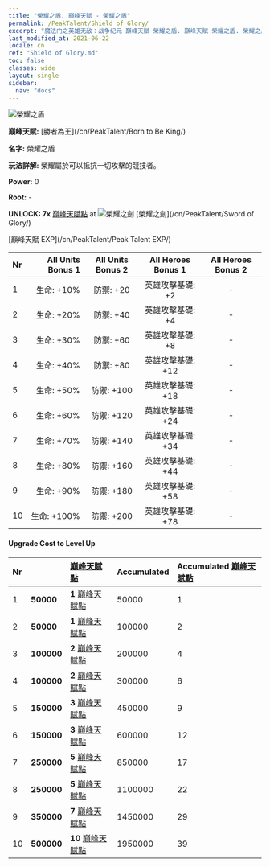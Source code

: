 ```yaml
---
title: "榮耀之盾. 巔峰天賦 - 榮耀之盾"
permalink: /PeakTalent/Shield of Glory/
excerpt: "魔法门之英雄无敌：战争纪元 巔峰天賦 榮耀之盾. 巔峰天賦 榮耀之盾. 榮耀之盾"
last_modified_at: 2021-06-22
locale: cn
ref: "Shield of Glory.md"
toc: false
classes: wide
layout: single
sidebar:
  nav: "docs"
---
```


  ![榮耀之盾](/images/pt/talent_4202.png)

  **巔峰天賦:** [勝者為王](/cn/PeakTalent/Born to Be King/)

  **名字:** 榮耀之盾

  **玩法詳解:** 榮耀屬於可以抵抗一切攻擊的競技者。

  **Power:** 0

  **Root:** -

  **UNLOCK: 7x** [巔峰天賦點](/cn/Items/con_934/) at ![榮耀之劍](/images/pt/talent_4201.png) [榮耀之劍](/cn/PeakTalent/Sword of Glory/)

  [巔峰天賦 EXP](/cn/PeakTalent/Peak Talent EXP/)

  | Nr | All Units Bonus 1 | All Units Bonus 2 | All Heroes Bonus 1 | All Heroes Bonus 2 |
  |:---|--------------:|:-------------:|:-------------:|:-------------:|
  | 1 | 生命: +10% | 防禦: +20 | 英雄攻擊基礎: +2 | - |
  | 2 | 生命: +20% | 防禦: +40 | 英雄攻擊基礎: +4 | - |
  | 3 | 生命: +30% | 防禦: +60 | 英雄攻擊基礎: +8 | - |
  | 4 | 生命: +40% | 防禦: +80 | 英雄攻擊基礎: +12 | - |
  | 5 | 生命: +50% | 防禦: +100 | 英雄攻擊基礎: +18 | - |
  | 6 | 生命: +60% | 防禦: +120 | 英雄攻擊基礎: +24 | - |
  | 7 | 生命: +70% | 防禦: +140 | 英雄攻擊基礎: +34 | - |
  | 8 | 生命: +80% | 防禦: +160 | 英雄攻擊基礎: +44 | - |
  | 9 | 生命: +90% | 防禦: +180 | 英雄攻擊基礎: +58 | - |
  | 10 | 生命: +100% | 防禦: +200 | 英雄攻擊基礎: +78 | - |


#### Upgrade Cost to Level Up

  | Nr | <i class="fas fa-coins"/> | [巔峰天賦點](/cn/Items/con_934/) | Accumulated <i class="fas fa-coins"/> | Accumulated [巔峰天賦點](/cn/Items/con_934/) |
  |:---|:--------------|:-------------|:-------------|:-------------|
  | 1 | **50000** | **1** [巔峰天賦點](/cn/Items/con_934/) | 50000 | 1 |
  | 2 | **50000** | **1** [巔峰天賦點](/cn/Items/con_934/) | 100000 | 2 |
  | 3 | **100000** | **2** [巔峰天賦點](/cn/Items/con_934/) | 200000 | 4 |
  | 4 | **100000** | **2** [巔峰天賦點](/cn/Items/con_934/) | 300000 | 6 |
  | 5 | **150000** | **3** [巔峰天賦點](/cn/Items/con_934/) | 450000 | 9 |
  | 6 | **150000** | **3** [巔峰天賦點](/cn/Items/con_934/) | 600000 | 12 |
  | 7 | **250000** | **5** [巔峰天賦點](/cn/Items/con_934/) | 850000 | 17 |
  | 8 | **250000** | **5** [巔峰天賦點](/cn/Items/con_934/) | 1100000 | 22 |
  | 9 | **350000** | **7** [巔峰天賦點](/cn/Items/con_934/) | 1450000 | 29 |
  | 10 | **500000** | **10** [巔峰天賦點](/cn/Items/con_934/) | 1950000 | 39 |
